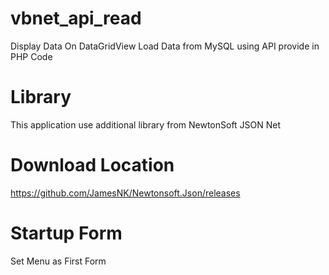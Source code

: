 # vbnet_api_read
Display Data On DataGridView Load Data from MySQL using API provide in PHP Code
# Library
This application use additional library from NewtonSoft JSON Net 
# Download Location
  https://github.com/JamesNK/Newtonsoft.Json/releases
# Startup Form
  Set Menu as First Form
